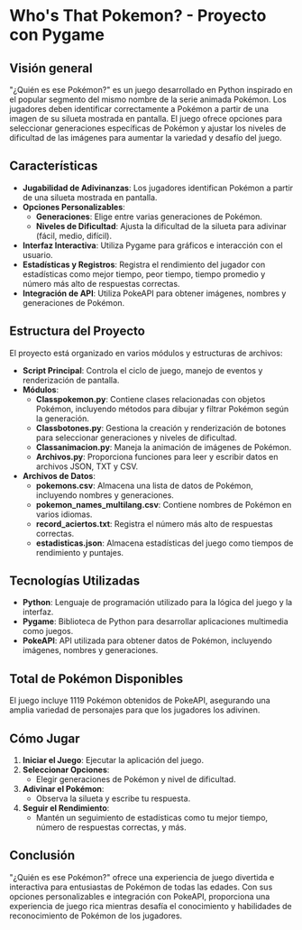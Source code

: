 # Who's That Pokemon? - Proyecto con Pygame

## Visión general

"¿Quién es ese Pokémon?" es un juego desarrollado en Python inspirado en el popular segmento del mismo nombre de la serie animada Pokémon. Los jugadores deben identificar correctamente a Pokémon a partir de una imagen de su silueta mostrada en pantalla. El juego ofrece opciones para seleccionar generaciones específicas de Pokémon y ajustar los niveles de dificultad de las imágenes para aumentar la variedad y desafío del juego.

## Características

- **Jugabilidad de Adivinanzas**: Los jugadores identifican Pokémon a partir de una silueta mostrada en pantalla.
- **Opciones Personalizables**:
  - **Generaciones**: Elige entre varias generaciones de Pokémon.
  - **Niveles de Dificultad**: Ajusta la dificultad de la silueta para adivinar (fácil, medio, difícil).
- **Interfaz Interactiva**: Utiliza Pygame para gráficos e interacción con el usuario.
- **Estadísticas y Registros**: Registra el rendimiento del jugador con estadísticas como mejor tiempo, peor tiempo, tiempo promedio y número más alto de respuestas correctas.
- **Integración de API**: Utiliza PokeAPI para obtener imágenes, nombres y generaciones de Pokémon.

## Estructura del Proyecto

El proyecto está organizado en varios módulos y estructuras de archivos:

- **Script Principal**: Controla el ciclo de juego, manejo de eventos y renderización de pantalla.
- **Módulos**:
  - **Classpokemon.py**: Contiene clases relacionadas con objetos Pokémon, incluyendo métodos para dibujar y filtrar Pokémon según la generación.
  - **Classbotones.py**: Gestiona la creación y renderización de botones para seleccionar generaciones y niveles de dificultad.
  - **Classanimacion.py**: Maneja la animación de imágenes de Pokémon.
  - **Archivos.py**: Proporciona funciones para leer y escribir datos en archivos JSON, TXT y CSV.
- **Archivos de Datos**:
  - **pokemons.csv**: Almacena una lista de datos de Pokémon, incluyendo nombres y generaciones.
  - **pokemon_names_multilang.csv**: Contiene nombres de Pokémon en varios idiomas.
  - **record_aciertos.txt**: Registra el número más alto de respuestas correctas.
  - **estadisticas.json**: Almacena estadísticas del juego como tiempos de rendimiento y puntajes.

## Tecnologías Utilizadas

- **Python**: Lenguaje de programación utilizado para la lógica del juego y la interfaz.
- **Pygame**: Biblioteca de Python para desarrollar aplicaciones multimedia como juegos.
- **PokeAPI**: API utilizada para obtener datos de Pokémon, incluyendo imágenes, nombres y generaciones.

## Total de Pokémon Disponibles

El juego incluye 1119 Pokémon obtenidos de PokeAPI, asegurando una amplia variedad de personajes para que los jugadores los adivinen.

## Cómo Jugar

1. **Iniciar el Juego**: Ejecutar la aplicación del juego.
2. **Seleccionar Opciones**:
   - Elegir generaciones de Pokémon y nivel de dificultad.
3. **Adivinar el Pokémon**:
   - Observa la silueta y escribe tu respuesta.
4. **Seguir el Rendimiento**:
   - Mantén un seguimiento de estadísticas como tu mejor tiempo, número de respuestas correctas, y más.

## Conclusión

"¿Quién es ese Pokémon?" ofrece una experiencia de juego divertida e interactiva para entusiastas de Pokémon de todas las edades. Con sus opciones personalizables e integración con PokeAPI, proporciona una experiencia de juego rica mientras desafía el conocimiento y habilidades de reconocimiento de Pokémon de los jugadores.